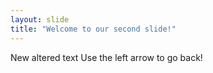 ```yaml
---
layout: slide
title: "Welcome to our second slide!"
---
```

New altered text
Use the left arrow to go back!
